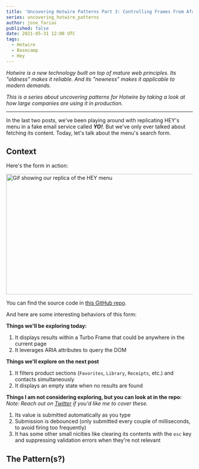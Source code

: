 ```yaml
---
title: 'Uncovering Hotwire Patterns Part 3: Controlling Frames From Afar (Turboframes + Forms = ❤️)'
series: uncovering_hotwire_patterns
author: jose_farias
published: false
date: 2021-05-31 12:00 UTC
tags:
  - Hotwire
  - Basecamp
  - Hey
---
```


_Hotwire is a new technology built on top of mature web principles. Its "oldness" makes it reliable. And its "newness" makes it applicable to modern demands._

_This is a series about uncovering patterns for Hotwire by taking a look at how large companies are using it in production._

---

In the last two posts, we've been playing around with replicating HEY's menu in
a fake email service called _**YO!**_. But we've only ever talked about fetching
its content. Today, let's talk about the menu's search form.

## Context

Here's the form in action:

<img class="img--centered" src="https://www.dropbox.com/s/3nedyzkipdlks1t/yo-menu-demo.gif?raw=1" alt="Gif showing our replica of the HEY menu" width="600" height="325" />

You can find the source code in <a href="https://github.com/JoseFarias/yo-email" target="_blank">this GitHub repo</a>.

And here are some interesting behaviors of this form:

**Things we'll be exploring today:**

1. It displays results within a Turbo Frame that could be anywhere in the current page
1. It leverages ARIA attributes to query the DOM

**Things we'll explore on the next post**
1. It filters product sections (`Favorites`, `Library`, `Receipts`, etc.) and contacts simultaneously
1. It displays an empty state when no results are found

**Things I am not considering exploring, but you can look at in the repo:**
_Note: Reach out on_ <a href="https://twitter.com/fariastweets" target="_blank">_Twitter_</a> _if you'd like me to cover these._

1. Its value is submitted automatically as you type
1. Submission is debounced (only submitted every couple of milliseconds, to avoid firing too frequently)
1. It has some other small nicities like clearing its contents with the `esc` key and suppressing validation errors when they're not relevant

## The Pattern(s?)



